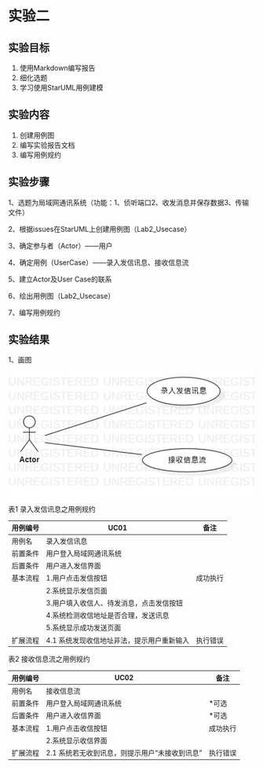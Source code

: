 # 实验二

## 实验目标

1. 使用Markdown编写报告 
2. 细化选题
3. 学习使用StarUML用例建模 

## 实验内容

1. 创建用例图 
2. 编写实验报告文档 
3. 编写用例规约 

## 实验步骤

1、选题为局域网通讯系统（功能：1、侦听端口2、收发消息并保存数据3、传输文件）

2、根据issues在StarUML上创建用例图（Lab2_Usecase）

3、确定参与者（Actor）——用户

4、确定用例（UserCase）——录入发信讯息、接收信息流

5、建立Actor及User Case的联系

6、绘出用例图（Lab2_Usecase）

7、编写用例规约

## 实验结果

1、画图

![UseCaseDiagram1](./UseCaseDiagram1.jpg)

表1 录入发信讯息之用例规约

| 用例编号 | UC01                                       | 备注     |
| -------- | ------------------------------------------ | -------- |
| 用例名   | 录入发信讯息                               |          |
| 前置条件 | 用户登入局域网通讯系统                     |          |
| 后置条件 | 用户进入发信界面                           |          |
| 基本流程 | 1.用户点击发信按钮                         | 成功执行 |
|          | 2.系统显示发信页面                         |          |
|          | 3.用户填入收信人、待发消息，点击发信按钮   |          |
|          | 4.系统检测收信地址是否合理，发送讯息       |          |
|          | 5.系统显示成功发送页面                     |          |
| 扩展流程 | 4.1 系统发现收信地址非法，提示用户重新输入 | 执行错误 |

表2 接收信息流之用例规约

| 用例编号 | UC02                                           | 备注     |
| -------- | ---------------------------------------------- | -------- |
| 用例名   | 接收信息流                                     |          |
| 前置条件 | 用户登入局域网通讯系统                         | *可选    |
| 后置条件 | 用户进入收信界面                               | *可选    |
| 基本流程 | 1.用户点击收信按钮                             | 成功执行 |
|          | 2.系统显示收信界面                             |          |
| 扩展流程 | 2.1 系统若无收到讯息，则提示用户“未接收到讯息” | 执行错误 |

